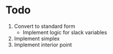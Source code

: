 # Todo

1. Convert to standard form
    * Implement logic for slack variables
2. Implement simplex
3. Implement interior point